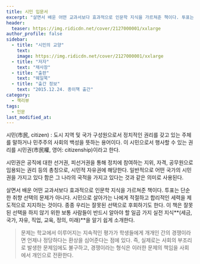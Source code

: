 ```yaml
---
title: 시민 입문서
excerpt: "살면서 배운 어떤 교과서보다 효과적으로 인문학 지식을 가르쳐준 책이다. 투표는 단순한 취향 선택의 문제가 아니다. 시민으로 살아가는 나에게 적절하고 합리적인 세력을 제도적으로 지지하는 것이다."
header:
  teaser: https://img.ridicdn.net/cover/2127000001/xxlarge
author_profile: false
sidebar:
  - title: "시민의 교양"
    text:
    image: https://img.ridicdn.net/cover/2127000001/xxlarge
  - title: "저자"
    text: "채사장"
  - title: "출판"
    text: "웨일북"
  - title: "출간 정보"
    text: "2015.12.24. 종이책 출간"
category:
  - 책리뷰
tags:
  - 인문
last_modified_at:
---
```


시민(市民, citizen)
: 도시 지역 및 국가 구성원으로서 정치적인 권리를 갖고 있는 주체를 말하거나 민주주의 사회의 백성을 뜻하는 용어이다. 이 시민으로서 행사할 수 있는 권리를 시민권(市民權, 영어: citizenship)이라고 한다.

시민권은 공직에 대한 선거권, 피선거권을 통해 정치에 참여하는 지위, 자격, 공무원으로 임용되는 권리 등의 총칭으로, 시민적 자유권에 해당한다. 일반적으로 어떤 국가의 시민권을 가지고 있다 함은 그 나라의 국적을 가지고 있다는 것과 같은 의미로 사용된다.

살면서 배운 어떤 교과서보다 효과적으로 인문학 지식을 가르쳐준 책이다. 투표는 단순한 취향 선택의 문제가 아니다. 시민으로 살아가는 나에게 적절하고 합리적인 세력을 제도적으로 지지하는 것이다. 종종 우리는 잘못된 선택으로 후회하기도 한다. 이 책은 잘못된 선택을 하지 않기 위한 보통 사람들이 반드시 알아야 할 일곱 가지 실전 지식**(세금, 국가, 자유, 직업, 교육, 정의, 미래)**을 알기 쉽게 소개한다. 

> 문제는 학교에서 이루어지는 지속적인 평가가 학생들에게 개개인 간의 경쟁이라면 언제나 정당하다는 환상을 심어준다는 점에 있다. 즉, 실제로는 사회의 부조리로 발생한 문제임에도 불구하고, 경쟁이라는 형식은 이러한 문제의 책임을 사회에서 개인으로 전환한다.
>

